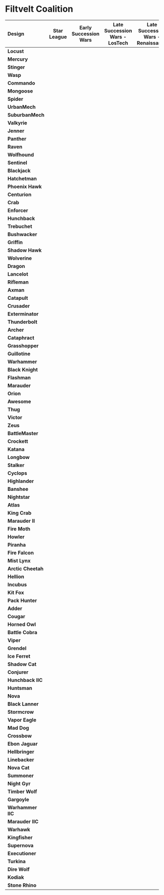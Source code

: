 # Filtvelt Coalition

| Design | Star League | Early Succession Wars | Late Succession Wars - LosTech | Late Succession Wars - Renaissance | Clan Invasion | Civil War | Jihad | Early Republic | Late Republic | Dark Ages |
| :--- | :---: | :---: | :---: | :---: | :---: | :---: | :---: | :---: | :---: | :---: |
| **Locust** |     |     |     |     |     |     |  ●  |  ●  |  ●  |  ●  |
| **Mercury** |     |     |     |     |     |     |     |     |     |     |
| **Stinger** |     |     |     |     |     |     |  ●  |  ●  |  ●  |  ●  |
| **Wasp** |     |     |     |     |     |     |  ●  |  ●  |  ●  |  ●  |
| **Commando** |     |     |     |     |     |     |  ●  |  ●  |  ●  |  ●  |
| **Mongoose** |     |     |     |     |     |     |     |     |     |     |
| **Spider** |     |     |     |     |     |     |  ●  |  ●  |  ●  |  ●  |
| **UrbanMech** |     |     |     |     |     |     |  ●  |  ●  |  ●  |  ●  |
| **SuburbanMech** |     |     |     |     |     |     |  ●  |  ●  |  ●  |     |
| **Valkyrie** |     |     |     |     |     |     |  ●  |  ●  |  ●  |  ●  |
| **Jenner** |     |     |     |     |     |     |  ●  |  ●  |  ●  |     |
| **Panther** |     |     |     |     |     |     |     |  ●  |  ●  |  ●  |
| **Raven** |     |     |     |     |     |     |     |     |     |     |
| **Wolfhound** |     |     |     |     |     |     |  ●  |  ●  |  ●  |     |
| **Sentinel** |     |     |     |     |     |     |  ●  |  ●  |  ●  |  ●  |
| **Blackjack** |     |     |     |     |     |     |  ●  |  ●  |  ●  |  ●  |
| **Hatchetman** |     |     |     |     |     |     |  ●  |  ●  |  ●  |  ●  |
| **Phoenix Hawk** |     |     |     |     |     |     |  ●  |  ●  |  ●  |  ●  |
| **Centurion** |     |     |     |     |     |     |  ●  |  ●  |  ●  |  ●  |
| **Crab** |     |     |     |     |     |     |     |     |     |     |
| **Enforcer** |     |     |     |     |     |     |  ●  |  ●  |  ●  |     |
| **Hunchback** |     |     |     |     |     |     |  ●  |  ●  |  ●  |  ●  |
| **Trebuchet** |     |     |     |     |     |     |  ●  |  ●  |  ●  |  ●  |
| **Bushwacker** |     |     |     |     |     |     |     |     |     |     |
| **Griffin** |     |     |     |     |     |     |  ●  |  ●  |  ●  |  ●  |
| **Shadow Hawk** |     |     |     |     |     |     |  ●  |  ●  |  ●  |  ●  |
| **Wolverine** |     |     |     |     |     |     |  ●  |  ●  |  ●  |  ●  |
| **Dragon** |     |     |     |     |     |     |     |     |     |     |
| **Lancelot** |     |     |     |     |     |     |     |     |     |     |
| **Rifleman** |     |     |     |     |     |     |  ●  |  ●  |  ●  |  ●  |
| **Axman** |     |     |     |     |     |     |  ●  |  ●  |  ●  |  ●  |
| **Catapult** |     |     |     |     |     |     |  ●  |  ●  |  ●  |  ●  |
| **Crusader** |     |     |     |     |     |     |  ●  |  ●  |  ●  |  ●  |
| **Exterminator** |     |     |     |     |     |     |     |     |     |     |
| **Thunderbolt** |     |     |     |     |     |     |  ●  |  ●  |  ●  |  ●  |
| **Archer** |     |     |     |     |     |     |  ●  |  ●  |  ●  |  ●  |
| **Cataphract** |     |     |     |     |     |     |  ●  |  ●  |  ●  |  ●  |
| **Grasshopper** |     |     |     |     |     |     |  ●  |  ●  |  ●  |  ●  |
| **Guillotine** |     |     |     |     |     |     |  ●  |     |     |     |
| **Warhammer** |     |     |     |     |     |     |  ●  |  ●  |  ●  |  ●  |
| **Black Knight** |     |     |     |     |     |     |     |  ●  |  ●  |  ●  |
| **Flashman** |     |     |     |     |     |     |     |     |     |     |
| **Marauder** |     |     |     |     |     |     |  ●  |  ●  |  ●  |  ●  |
| **Orion** |     |     |     |     |     |     |  ●  |  ●  |  ●  |  ●  |
| **Awesome** |     |     |     |     |     |     |  ●  |  ●  |  ●  |  ●  |
| **Thug** |     |     |     |     |     |     |  ●  |     |     |     |
| **Victor** |     |     |     |     |     |     |  ●  |  ●  |  ●  |  ●  |
| **Zeus** |     |     |     |     |     |     |  ●  |  ●  |  ●  |  ●  |
| **BattleMaster** |     |     |     |     |     |     |  ●  |  ●  |  ●  |  ●  |
| **Crockett** |     |     |     |     |     |     |     |     |     |     |
| **Katana** |     |     |     |     |     |     |     |     |     |     |
| **Longbow** |     |     |     |     |     |     |  ●  |  ●  |  ●  |  ●  |
| **Stalker** |     |     |     |     |     |     |  ●  |  ●  |  ●  |  ●  |
| **Cyclops** |     |     |     |     |     |     |  ●  |  ●  |  ●  |  ●  |
| **Highlander** |     |     |     |     |     |     |     |     |  ●  |  ●  |
| **Banshee** |     |     |     |     |     |     |  ●  |  ●  |  ●  |     |
| **Nightstar** |     |     |     |     |     |     |     |     |     |     |
| **Atlas** |     |     |     |     |     |     |  ●  |  ●  |  ●  |  ●  |
| **King Crab** |     |     |     |     |     |     |  ●  |     |  ●  |  ●  |
| **Marauder II** |     |     |     |     |     |     |     |     |     |     |
| **Fire Moth** |     |     |     |     |     |     |  ●  |     |     |     |
| **Howler** |     |     |     |     |     |     |     |     |     |     |
| **Piranha** |     |     |     |     |     |     |     |     |     |     |
| **Fire Falcon** |     |     |     |     |     |     |     |     |     |     |
| **Mist Lynx** |     |     |     |     |     |     |  ●  |     |     |     |
| **Arctic Cheetah** |     |     |     |     |     |     |  ●  |     |     |     |
| **Hellion** |     |     |     |     |     |     |     |     |     |     |
| **Incubus** |     |     |     |     |     |     |     |     |     |  ●  |
| **Kit Fox** |     |     |     |     |     |     |     |     |     |     |
| **Pack Hunter** |     |     |     |     |     |     |     |     |     |     |
| **Adder** |     |     |     |     |     |     |  ●  |     |     |     |
| **Cougar** |     |     |     |     |     |     |     |     |     |     |
| **Horned Owl** |     |     |     |     |     |     |     |     |     |     |
| **Battle Cobra** |     |     |     |     |     |     |     |     |     |     |
| **Viper** |     |     |     |     |     |     |  ●  |     |     |     |
| **Grendel** |     |     |     |     |     |     |     |     |     |     |
| **Ice Ferret** |     |     |     |     |     |     |  ●  |     |     |     |
| **Shadow Cat** |     |     |     |     |     |     |     |     |     |     |
| **Conjurer** |     |     |     |     |     |     |     |     |     |     |
| **Hunchback IIC** |     |     |     |     |     |     |  ●  |     |     |     |
| **Huntsman** |     |     |     |     |     |     |     |     |     |     |
| **Nova** |     |     |     |     |     |     |  ●  |     |     |     |
| **Black Lanner** |     |     |     |     |     |     |     |     |     |     |
| **Stormcrow** |     |     |     |     |     |     |     |     |     |     |
| **Vapor Eagle** |     |     |     |     |     |     |     |     |     |     |
| **Mad Dog** |     |     |     |     |     |     |     |     |     |     |
| **Crossbow** |     |     |     |     |     |     |     |     |     |     |
| **Ebon Jaguar** |     |     |     |     |     |     |     |     |     |     |
| **Hellbringer** |     |     |     |     |     |     |  ●  |     |     |     |
| **Linebacker** |     |     |     |     |     |     |     |     |     |     |
| **Nova Cat** |     |     |     |     |     |     |     |     |     |     |
| **Summoner** |     |     |     |     |     |     |  ●  |     |     |     |
| **Night Gyr** |     |     |     |     |     |     |     |     |     |     |
| **Timber Wolf** |     |     |     |     |     |     |     |     |     |     |
| **Gargoyle** |     |     |     |     |     |     |  ●  |     |     |     |
| **Warhammer IIC** |     |     |     |     |     |     |  ●  |     |     |     |
| **Marauder IIC** |     |     |     |     |     |     |     |     |     |     |
| **Warhawk** |     |     |     |     |     |     |  ●  |     |     |     |
| **Kingfisher** |     |     |     |     |     |     |  ●  |     |     |     |
| **Supernova** |     |     |     |     |     |     |     |     |     |     |
| **Executioner** |     |     |     |     |     |     |  ●  |     |     |     |
| **Turkina** |     |     |     |     |     |     |     |     |     |     |
| **Dire Wolf** |     |     |     |     |     |     |  ●  |     |     |     |
| **Kodiak** |     |     |     |     |     |     |     |     |     |     |
| **Stone Rhino** |     |     |     |     |     |     |     |     |     |     |


